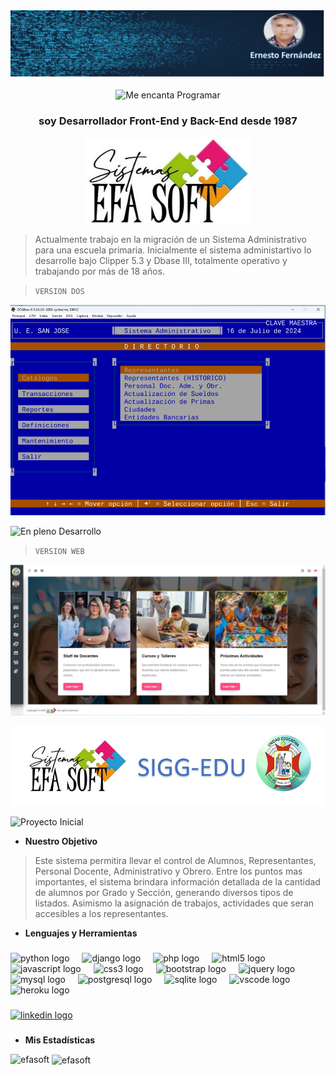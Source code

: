 <div align="center">

<img align="center" src="ernesto_desarrollador.jpg"  />


![Me encanta Programar](https://img.shields.io/badge/Programar%20-%20?label=Me%20encanta&labelColor=%23CFCC09&color=%2320A8AF)

<h3 align="center">soy Desarrollador Front-End y Back-End desde 1987</h3>
<img align="center" height="140" src="efa_soft.jpg"  />  

<p style="color:#0000FF;"></p>

</div>

> Actualmente trabajo en la migración de un Sistema Administrativo para una escuela primaria. Inicialmente el sistema administartivo lo desarrolle bajo Clipper 5.3 y Dbase III, totalmente operativo y trabajando por más de 18 años. 

> ` VERSION DOS `

![Sistema de Control Educativo DOS](sigg_dos.png)

![En pleno Desarrollo](https://img.shields.io/badge/%C3%BAltima%20actualizaci%C3%B3n%2021%2F07%2F2024%20-%20?style=for-the-badge&label=En%20pleno%20desarrollo&labelColor=%23706FD6&color=%23C9240E) 

> ` VERSION WEB `

![Sistema de Control Educativo Web](sigg_web.png)


![Sistema de Control Educativo](sigg_edu.png)

![Proyecto Inicial](https://img.shields.io/badge/vigente%20desde%202006%20-%20?style=for-the-badge&label=proyecto%20inicial&labelColor=%23F86E0E&color=%230442AD)

- **Nuestro Objetivo**

> Este sistema permitira llevar el control de Alumnos, Representantes, Personal Docente, Administrativo y Obrero. Entre los puntos mas importantes, el sistema brindara información detallada de la cantidad de alumnos por Grado y Sección, generando diversos tipos de listados. Asimismo la asignación de trabajos, actividades que seran accesibles a los representantes.


- **Lenguajes y Herramientas**

###

<div align="left">
  <img src="https://cdn.jsdelivr.net/gh/devicons/devicon/icons/python/python-original.svg" height="30" alt="python logo"  />
  <img width="12" />
  <img src="https://cdn.jsdelivr.net/gh/devicons/devicon/icons/django/django-plain.svg" height="30" alt="django logo"  />
  <img width="12" />
  <img src="https://cdn.jsdelivr.net/gh/devicons/devicon/icons/php/php-original.svg" height="30" alt="php logo"  />
  <img width="12" />
  <img src="https://cdn.jsdelivr.net/gh/devicons/devicon/icons/html5/html5-original.svg" height="30" alt="html5 logo"  />
  <img width="12" />
  <img src="https://cdn.jsdelivr.net/gh/devicons/devicon/icons/javascript/javascript-original.svg" height="30" alt="javascript logo"  />
  <img width="12" />
  <img src="https://cdn.jsdelivr.net/gh/devicons/devicon/icons/css3/css3-original.svg" height="30" alt="css3 logo"  />
  <img width="12" />
  <img src="https://cdn.jsdelivr.net/gh/devicons/devicon/icons/bootstrap/bootstrap-original.svg" height="30" alt="bootstrap logo"  />
  <img width="12" />
  <img src="https://cdn.jsdelivr.net/gh/devicons/devicon/icons/jquery/jquery-original.svg" height="30" alt="jquery logo"  />
  <img width="12" />
  <img src="https://cdn.jsdelivr.net/gh/devicons/devicon/icons/mysql/mysql-original.svg" height="30" alt="mysql logo"  />
  <img width="12" />
  <img src="https://cdn.jsdelivr.net/gh/devicons/devicon/icons/postgresql/postgresql-original.svg" height="30" alt="postgresql logo"  />
  <img width="12" />
  <img src="https://cdn.jsdelivr.net/gh/devicons/devicon/icons/sqlite/sqlite-original.svg" height="30" alt="sqlite logo"  />
  <img width="12" />
  <img src="https://cdn.jsdelivr.net/gh/devicons/devicon/icons/vscode/vscode-original.svg" height="30" alt="vscode logo"  />
  <img width="12" />
  <img src="https://cdn.jsdelivr.net/gh/devicons/devicon/icons/heroku/heroku-original.svg" height="30" alt="heroku logo"  />
</div>

###

<div align="left">
  <a href="www.linkedin.com/in/ernesto-fernandez-630b2167" target="_blank">
    <img src="https://img.shields.io/static/v1?message=LinkedIn&logo=linkedin&label=&color=0077B5&logoColor=white&labelColor=&style=for-the-badge" height="35" alt="linkedin logo"  />
  </a>
</div>


###
- **Mis Estadísticas**
<p><img align="left" src="https://github-readme-stats.vercel.app/api/top-langs?username=efasoft&show_icons=true&locale=en&layout=compact" alt="efasoft" /></p>

<p>&nbsp;<img align="center" src="https://github-readme-stats.vercel.app/api?username=efasoft&show_icons=true&locale=en" alt="efasoft" /></p>